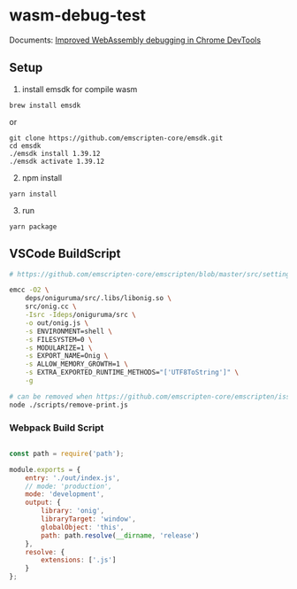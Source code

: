 # wasm-debug-test

Documents: [Improved WebAssembly debugging in Chrome DevTools](https://developers.google.com/web/updates/2019/12/webassembly#enter_dwarf)

## Setup

1. install emsdk for compile wasm

```
brew install emsdk
```

or 

```
git clone https://github.com/emscripten-core/emsdk.git
cd emsdk
./emsdk install 1.39.12
./emsdk activate 1.39.12
```

2. npm install

```
yarn install
```

3. run 

```
yarn package
```

## VSCode BuildScript

```bash
# https://github.com/emscripten-core/emscripten/blob/master/src/settings.js

emcc -O2 \
    deps/oniguruma/src/.libs/libonig.so \
    src/onig.cc \
    -Isrc -Ideps/oniguruma/src \
    -o out/onig.js \
    -s ENVIRONMENT=shell \
    -s FILESYSTEM=0 \
    -s MODULARIZE=1 \
    -s EXPORT_NAME=Onig \
    -s ALLOW_MEMORY_GROWTH=1 \
    -s EXTRA_EXPORTED_RUNTIME_METHODS="['UTF8ToString']" \
    -g

# can be removed when https://github.com/emscripten-core/emscripten/issues/9829 is fixed.
node ./scripts/remove-print.js
```

### Webpack Build Script

```javascript

const path = require('path');

module.exports = {
	entry: './out/index.js',
	// mode: 'production',
	mode: 'development',
	output: {
		library: 'onig',
		libraryTarget: 'window',
		globalObject: 'this',
		path: path.resolve(__dirname, 'release')
	},
	resolve: {
		extensions: ['.js']
	}
};

```
